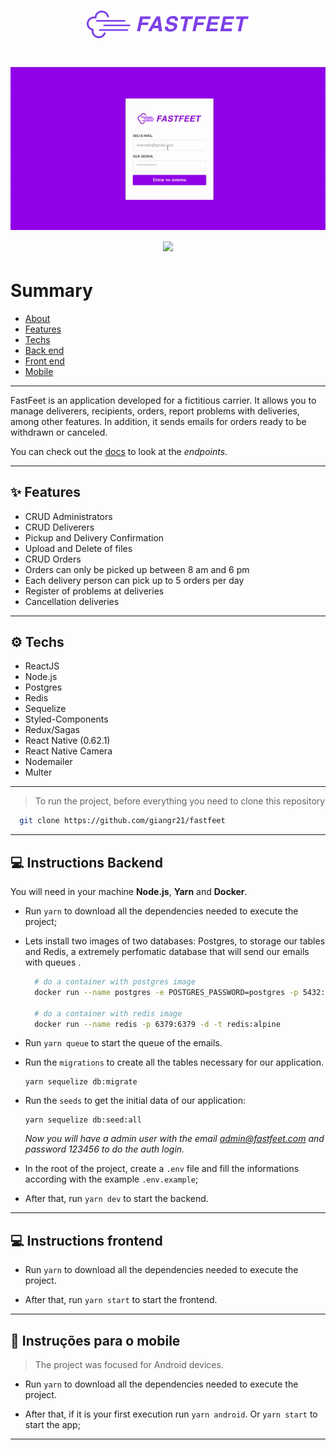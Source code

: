 
<h1 align="center">
  <p><img src='./img/logo.png' height="44"></p>
</h1>

<h1 align="center">
  <p align="center">
    <img src='./img/desktop.gif'>
    <img src="./img/mobile.gif" height="310">
  </p>
</h1>

# Summary
 - [About](#-fastfeet)
 - [Features](#-features)
 - [Techs](#-techs)
 - [Back end](#-instructions-backend)
 - [Front end](#-instructions-frontend)
 - [Mobile](#-instructions-mobile)

---
FastFeet is an application developed for a fictitious carrier. It allows you to manage deliverers, recipients, orders, report problems with deliveries, among other features. In addition, it sends emails for orders ready to be withdrawn or canceled.

You can check out the <a href="./backend/docs.md" rel="noopener noreferrer">docs</a> to look at the <i>endpoints</i>.

---

## ✨ Features

- CRUD Administrators
- CRUD Deliverers
 - Pickup and Delivery Confirmation
 - Upload and Delete of files
- CRUD Orders
 - Orders can only be picked up between 8 am and 6 pm
 - Each delivery person can pick up to 5 orders per day
- Register of problems at deliveries
- Cancellation deliveries

---

## ⚙ Techs

 - ReactJS
 - Node.js
 - Postgres
 - Redis
 - Sequelize
 - Styled-Components
 - Redux/Sagas
 - React Native (0.62.1)
 - React Native Camera
 - Nodemailer
 - Multer

---

> To run the project, before everything you need to clone this repository
```bash
  git clone https://github.com/giangr21/fastfeet
```

---

## 💻 Instructions Backend

You will need in your machine **Node.js**,  **Yarn** and **Docker**. 

 - Run `yarn` to download all the dependencies needed to execute the project;

 - Lets install two images of two databases: Postgres, to storage our tables and Redis, a extremely perfomatic database that will send our emails with queues .
    ```bash
      # do a container with postgres image
      docker run --name postgres -e POSTGRES_PASSWORD=postgres -p 5432:5432 -d postgres

      # do a container with redis image
      docker run --name redis -p 6379:6379 -d -t redis:alpine
    ```
 - Run `yarn queue` to start the queue of the emails.

 - Run the `migrations` to create all the tables necessary for our application.
	  ```
   yarn sequelize db:migrate
   ```

 - Run the `seeds` to get the initial data of our application:
   ```
   yarn sequelize db:seed:all
   ```
   *Now you will have a  admin user with the email admin@fastfeet.com and password 123456 to do the auth login.*

  - In the root of the project, create a `.env` file and fill the informations according with the example `.env.example`;

 - After that, run `yarn dev` to start the backend.

---

## 💻 Instructions frontend

 - Run `yarn` to download all the dependencies needed to execute the project.

 - After that, run `yarn start` to start the frontend.

---

## 📱 Instruções para o mobile
 > The project was focused for Android devices.
 
 - Run `yarn` to download all the dependencies needed to execute the project.

 - After that,  if it is your first execution run `yarn android`.  Or `yarn start` to start the app;

---
